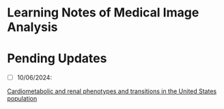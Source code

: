 # Learning Notes of Medical Image Analysis

# Pending Updates

- [ ] 10/06/2024:

[Cardiometabolic and renal phenotypes and transitions in the United States population](https://www.nature.com/articles/s44161-023-00391-y)










